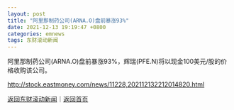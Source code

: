 ```yaml
---
layout: post
title: "阿里那制药公司(ARNA.O)盘前暴涨93%"
date: 2021-12-13 19:19:47 +0800
categories: emnews
tags: 东财滚动新闻
---
```


阿里那制药公司(ARNA.O)盘前暴涨93%，辉瑞(PFE.N)将以现金100美元/股的价格收购该公司。

<http://stock.eastmoney.com/news/11228,202112132212014820.html>

[返回东财滚动新闻](//finews.withounder.com/emnews/)｜[返回首页](//finews.withounder.com/)